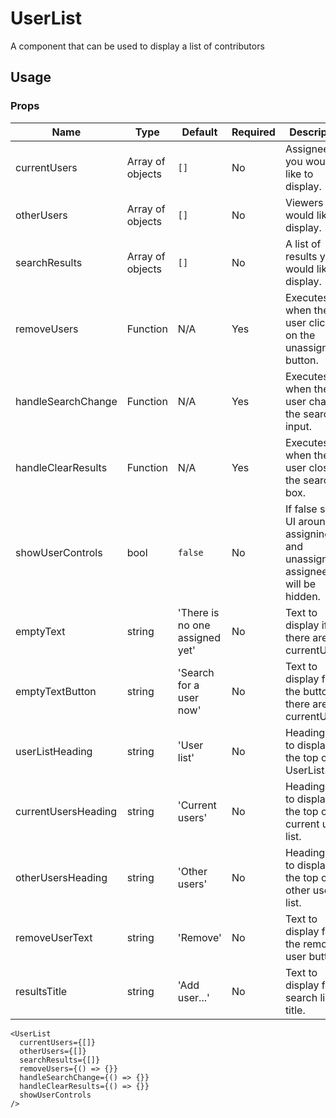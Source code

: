 # UserList
A component that can be used to display a list of contributors

## Usage

### Props

| Name                  | Type          | Default       | Required | Description                                         |
| --------------------- |-------------- | ------------- | -------- |---------------------------------------------------- |
| currentUsers    | Array of objects     | `[]`      | No       | Assignees you would like to display.  |
| otherUsers    | Array of objects     | `[]`      | No       | Viewers you would like to display.  |
| searchResults    | Array of objects     | `[]`      | No       | A list of results you would like to display.  |
| removeUsers   | Function      | N/A      | Yes       | Executes when the user clicks on the unassign button. |
| handleSearchChange   | Function      | N/A      | Yes       | Executes when the user changes the search input. |
| handleClearResults   | Function      | N/A      | Yes       | Executes when the user closes the search box. |
| showUserControls          | bool          | `false`       | No       | If false some UI around assigning and unassigning assignees will be hidden. |
| emptyText          | string          | 'There is no one assigned yet'       | No       | Text to display if there are no currentUsers. |
| emptyTextButton          | string          | 'Search for a user now'       | No       | Text to display for the button if there are no currentUsers. |
| userListHeading          | string          | 'User list'       | No       | Heading text to display at the top of the UserList. |
| currentUsersHeading          | string          | 'Current users'       | No       | Heading text to display at the top of the current users list. |
| otherUsersHeading          | string          | 'Other users'       | No       | Heading text to display at the top of the other users list. |
| removeUserText          | string          | 'Remove'       | No       | Text to display for the remove user button. |
| resultsTitle          | string          | 'Add user...'       | No       | Text to display for search list title. |


```
<UserList
  currentUsers={[]}
  otherUsers={[]}
  searchResults={[]}
  removeUsers={() => {}}
  handleSearchChange={() => {}}
  handleClearResults={() => {}}
  showUserControls
/>
```
